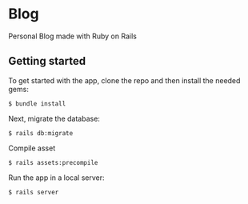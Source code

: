 # Blog

Personal Blog made with Ruby on Rails

## Getting started

To get started with the app, clone the repo and then install the needed gems:
```
$ bundle install
```

Next, migrate the database:
```
$ rails db:migrate
```

Compile asset
```
$ rails assets:precompile
```

Run the app in a local server:
```
$ rails server
```
